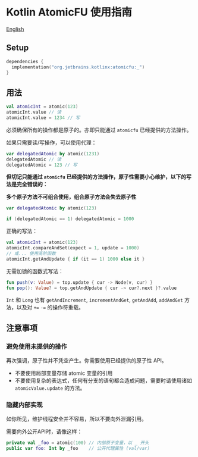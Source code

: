 # Kotlin AtomicFU 使用指南

[English](kotlin-atomicfu.md)

## Setup

```kotlin
dependencies {
  implementation("org.jetbrains.kotlinx:atomicfu:_")
}
```

## 用法

```kotlin
val atomicInt = atomic(123)
atomicInt.value // 读
atomicInt.value = 1234 // 写
```

必须确保所有的操作都是原子的。亦即只能通过 `atomicfu` 已经提供的方法操作。

如果只需要读/写操作，可以使用代理：

```kotlin
var delegatedAtomic by atomic(1231)
delegatedAtomic // 读
delegatedAtomic = 123 // 写
```

**但切记只能通过 `atomicfu` 已经提供的方法操作，原子性需要小心维护，以下的写法是完全错误的：**

**多个原子方法不可组合使用，组合原子方法会失去原子性**

```kotlin
var delegatedAtomic by atomic(123)

if (delegatedAtomic == 1) delegatedAtomic = 1000
```

正确的写法：

```kotlin
val atomicInt = atomic(123)
atomicInt.compareAndSet(expect = 1, update = 1000)
// 或... 使用高阶函数
atomicInt.getAndUpdate { if (it == 1) 1000 else it }
```

无需加锁的函数式写法：

```kotlin
fun push(v: Value) = top.update { cur -> Node(v, cur) }
fun pop(): Value? = top.getAndUpdate { cur -> cur?.next }?.value
```

`Int` 和 `Long` 也有 `getAndIncrement`, `incrementAndGet`, `getAndAdd`, `addAndGet` 方法，以及对 `+=` `-=` 的操作符重载。

## 注意事项

### 避免使用未提供的操作

再次强调，原子性并不凭空产生。你需要使用已经提供的原子性 API。

- 不要使用局部变量存储 atomic 变量的引用
- 不要使用复杂的表达式，任何有分支的语句都会造成问题，需要时请使用诸如 `atomicValue.update` 的方法。

### 隐藏内部实现

如你所见，维护线程安全并不容易，所以不要向外泄漏引用。

需要向外公开API时，请像这样：

```kotlin
private val _foo = atomic(100) // 内部原子变量，以 _ 开头
public var foo: Int by _foo    // 公开代理属性 (val/var)
```
